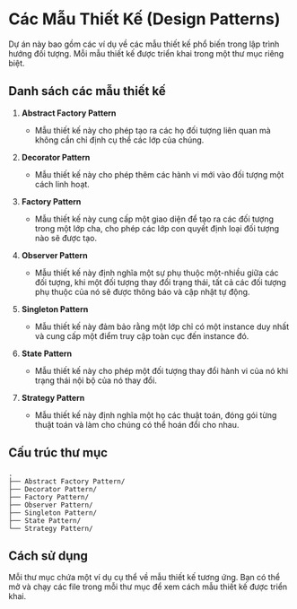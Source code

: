 # Các Mẫu Thiết Kế (Design Patterns)

Dự án này bao gồm các ví dụ về các mẫu thiết kế phổ biến trong lập trình hướng đối tượng. Mỗi mẫu thiết kế được triển khai trong một thư mục riêng biệt.

## Danh sách các mẫu thiết kế

1. **Abstract Factory Pattern**

   - Mẫu thiết kế này cho phép tạo ra các họ đối tượng liên quan mà không cần chỉ định cụ thể các lớp của chúng.

2. **Decorator Pattern**

   - Mẫu thiết kế này cho phép thêm các hành vi mới vào đối tượng một cách linh hoạt.

3. **Factory Pattern**

   - Mẫu thiết kế này cung cấp một giao diện để tạo ra các đối tượng trong một lớp cha, cho phép các lớp con quyết định loại đối tượng nào sẽ được tạo.

4. **Observer Pattern**

   - Mẫu thiết kế này định nghĩa một sự phụ thuộc một-nhiều giữa các đối tượng, khi một đối tượng thay đổi trạng thái, tất cả các đối tượng phụ thuộc của nó sẽ được thông báo và cập nhật tự động.

5. **Singleton Pattern**

   - Mẫu thiết kế này đảm bảo rằng một lớp chỉ có một instance duy nhất và cung cấp một điểm truy cập toàn cục đến instance đó.

6. **State Pattern**

   - Mẫu thiết kế này cho phép một đối tượng thay đổi hành vi của nó khi trạng thái nội bộ của nó thay đổi.

7. **Strategy Pattern**
   - Mẫu thiết kế này định nghĩa một họ các thuật toán, đóng gói từng thuật toán và làm cho chúng có thể hoán đổi cho nhau.

## Cấu trúc thư mục

```
.
├── Abstract Factory Pattern/
├── Decorator Pattern/
├── Factory Pattern/
├── Observer Pattern/
├── Singleton Pattern/
├── State Pattern/
└── Strategy Pattern/
```

## Cách sử dụng

Mỗi thư mục chứa một ví dụ cụ thể về mẫu thiết kế tương ứng. Bạn có thể mở và chạy các file trong mỗi thư mục để xem cách mẫu thiết kế được triển khai.
